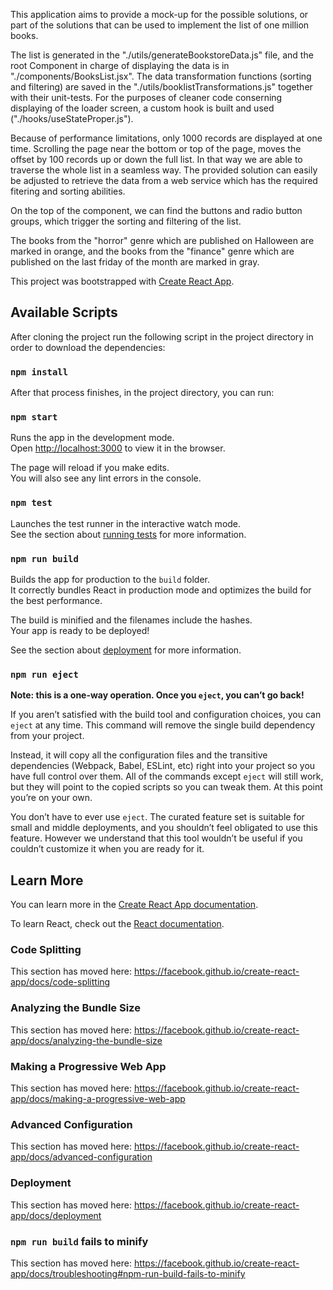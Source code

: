 This application aims to provide a mock-up for the possible solutions, or part of the solutions that can be used to implement the list of one million books.

The list is generated in the "./utils/generateBookstoreData.js" file, and the root Component in charge of displaying the data is in "./components/BooksList.jsx". The data transformation functions (sorting and filtering) are saved in the "./utils/booklistTransformations.js" together with their unit-tests. For the purposes of cleaner code conserning displaying of the loader screen, a custom hook is built and used ("./hooks/useStateProper.js").

Because of performance limitations, only 1000 records are displayed at one time. Scrolling the page near the bottom or top of the page, moves the offset by 100 records up or down the full list. In that way we are able to traverse the whole list in a seamless way. The provided solution can easily be adjusted to retrieve the data from a web service which has the required fitering and sorting abilities.

On the top of the component, we can find the buttons and radio button groups, which trigger the sorting and filtering of the list.

The books from the "horror" genre which are published on Halloween are marked in orange, and the books from the "finance" genre which are published on the last friday of the month are marked in gray.

This project was bootstrapped with [Create React App](https://github.com/facebook/create-react-app).

## Available Scripts

After cloning the project run the following script in the project directory in order to download the dependencies:

### `npm install`

After that process finishes, in the project directory, you can run:

### `npm start`

Runs the app in the development mode.<br />
Open [http://localhost:3000](http://localhost:3000) to view it in the browser.

The page will reload if you make edits.<br />
You will also see any lint errors in the console.

### `npm test`

Launches the test runner in the interactive watch mode.<br />
See the section about [running tests](https://facebook.github.io/create-react-app/docs/running-tests) for more information.

### `npm run build`

Builds the app for production to the `build` folder.<br />
It correctly bundles React in production mode and optimizes the build for the best performance.

The build is minified and the filenames include the hashes.<br />
Your app is ready to be deployed!

See the section about [deployment](https://facebook.github.io/create-react-app/docs/deployment) for more information.

### `npm run eject`

**Note: this is a one-way operation. Once you `eject`, you can’t go back!**

If you aren’t satisfied with the build tool and configuration choices, you can `eject` at any time. This command will remove the single build dependency from your project.

Instead, it will copy all the configuration files and the transitive dependencies (Webpack, Babel, ESLint, etc) right into your project so you have full control over them. All of the commands except `eject` will still work, but they will point to the copied scripts so you can tweak them. At this point you’re on your own.

You don’t have to ever use `eject`. The curated feature set is suitable for small and middle deployments, and you shouldn’t feel obligated to use this feature. However we understand that this tool wouldn’t be useful if you couldn’t customize it when you are ready for it.

## Learn More

You can learn more in the [Create React App documentation](https://facebook.github.io/create-react-app/docs/getting-started).

To learn React, check out the [React documentation](https://reactjs.org/).

### Code Splitting

This section has moved here: https://facebook.github.io/create-react-app/docs/code-splitting

### Analyzing the Bundle Size

This section has moved here: https://facebook.github.io/create-react-app/docs/analyzing-the-bundle-size

### Making a Progressive Web App

This section has moved here: https://facebook.github.io/create-react-app/docs/making-a-progressive-web-app

### Advanced Configuration

This section has moved here: https://facebook.github.io/create-react-app/docs/advanced-configuration

### Deployment

This section has moved here: https://facebook.github.io/create-react-app/docs/deployment

### `npm run build` fails to minify

This section has moved here: https://facebook.github.io/create-react-app/docs/troubleshooting#npm-run-build-fails-to-minify
